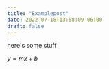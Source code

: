 ```yaml
---
title: "Examplepost"
date: 2022-07-18T13:58:09-06:00
draft: false
---
```


here's some stuff

$y = mx+b$